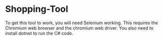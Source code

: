 # Shopping-Tool

To get this tool to work, you will need Selenium working. This requires the Chromium web browser and the chromium web driver.
You also need to install dotnet to run the C# code.
